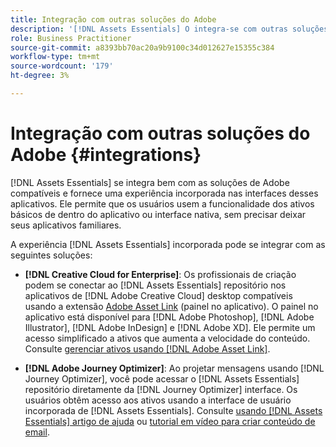 ```yaml
---
title: Integração com outras soluções do Adobe
description: '[!DNL Assets Essentials] O integra-se com outras soluções do Adobe e fornece uma experiência incorporada do aplicativo nativo.'
role: Business Practitioner
source-git-commit: a8393bb70ac20a9b9100c34d012627e15355c384
workflow-type: tm+mt
source-wordcount: '179'
ht-degree: 3%

---
```



# Integração com outras soluções do Adobe {#integrations}

[!DNL Assets Essentials] se integra bem com as soluções de Adobe compatíveis e fornece uma experiência incorporada nas interfaces desses aplicativos. Ele permite que os usuários usem a funcionalidade dos ativos básicos de dentro do aplicativo ou interface nativa, sem precisar deixar seus aplicativos familiares.

A experiência [!DNL Assets Essentials] incorporada pode se integrar com as seguintes soluções:

* **[!DNL Creative Cloud for Enterprise]**: Os profissionais de criação podem se conectar ao  [!DNL Assets Essentials] repositório nos aplicativos de  [!DNL Adobe Creative Cloud] desktop compatíveis usando a extensão  [Adobe Asset Link](https://www.adobe.com/br/creativecloud/business/enterprise/adobe-asset-link.html)  (painel no aplicativo). O painel no aplicativo está disponível para [!DNL Adobe Photoshop], [!DNL Adobe Illustrator], [!DNL Adobe InDesign] e [!DNL Adobe XD]. Ele permite um acesso simplificado a ativos que aumenta a velocidade do conteúdo. Consulte [gerenciar ativos usando [!DNL Adobe Asset Link]](https://helpx.adobe.com/enterprise/admin-guide.html/enterprise/using/manage-assets-using-adobe-asset-link.ug.html).

* **[!DNL Adobe Journey Optimizer]**: Ao projetar mensagens usando  [!DNL Journey Optimizer], você pode acessar o  [!DNL Assets Essentials] repositório diretamente da  [!DNL Journey Optimizer] interface. Os usuários obtêm acesso aos ativos usando a interface de usuário incorporada de [!DNL Assets Essentials]. Consulte [usando [!DNL Assets Essentials] artigo de ajuda](https://experienceleague.adobe.com/docs/journey-optimizer/using/create-messages/assets-essentials.html) ou [tutorial em vídeo para criar conteúdo de email](https://experienceleague.adobe.com/docs/journey-optimizer-learn/tutorials/create-messages/create-email-content-with-the-message-editor.html).

<!-- TBD: Hiding this link till GA. Do not even include the beta mention as discussed with Greg. Beta is done with customers selected by the Accounts team. It is not an open Beta program. At GA, document this.

* **[[!DNL Adobe Workfront]](https://www.workfront.com/)**: This integration will be made available in the future.

* **[[!DNL Adobe Studio]]**: This integration will be made available in the future.
-->
